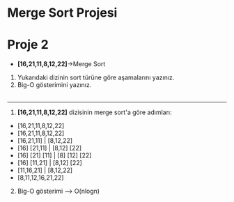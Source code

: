 # Merge Sort Projesi

#  Proje 2
- **[16,21,11,8,12,22]**->Merge Sort
1. Yukarıdaki dizinin sort türüne göre aşamalarını yazınız.
2. Big-O gösterimini yazınız.
<br><br>
-----------------------------------------------------------
1. **[16,21,11,8,12,22]** dizisinin merge sort'a göre adımları:
* [16,21,11,8,12,22]
* [16,21,11,8,12,22] 
* [16,21,11]  |  [8,12,22] 
* [16] [21,11]  |  [8,12] [22] 
* [16] [21] [11]  |  [8] [12] [22] 
* [16] [11,21]   |   [8,12] [22] 
* [11,16,21]   |   [8,12,22] 
* [8,11,12,16,21,22] 

2. Big-O gösterimi --> O(nlogn)